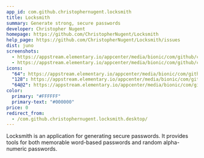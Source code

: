 ```yaml
---
app_id: com.github.christophernugent.locksmith
title: Locksmith
summary: Generate strong, secure passwords
developer: Christopher Nugent
homepage: https://github.com/ChristopherNugent/Locksmith
help_page: https://github.com/ChristopherNugent/Locksmith/issues
dist: juno
screenshots:
  - https://appstream.elementary.io/appcenter/media/bionic/com/github/christophernugent.locksmith/78774D9221CFAD4B364D7C9298644F4F/screenshots/image-1_orig.png
  - https://appstream.elementary.io/appcenter/media/bionic/com/github/christophernugent.locksmith/78774D9221CFAD4B364D7C9298644F4F/screenshots/image-2_orig.png
icons:
  "64": https://appstream.elementary.io/appcenter/media/bionic/com/github/christophernugent.locksmith/78774D9221CFAD4B364D7C9298644F4F/icons/64x64/com.github.christophernugent.locksmith_com.github.christophernugent.locksmith.png
  "128": https://appstream.elementary.io/appcenter/media/bionic/com/github/christophernugent.locksmith/78774D9221CFAD4B364D7C9298644F4F/icons/128x128/com.github.christophernugent.locksmith_com.github.christophernugent.locksmith.png
  "64@2": https://appstream.elementary.io/appcenter/media/bionic/com/github/christophernugent.locksmith/78774D9221CFAD4B364D7C9298644F4F/icons/64x64@2/com.github.christophernugent.locksmith_com.github.christophernugent.locksmith.png
color:
  primary: "#FFFFFF"
  primary-text: "#000000"
price: 0
redirect_from:
  - /com.github.christophernugent.locksmith.desktop/
---
```


<p>Locksmith is an application for generating secure passwords. It provides tools for both memorable word-based passwords and random alpha-numeric passwords.</p>